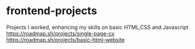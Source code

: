# frontend-projects
Projects I worked, enhancing my skills on basic HTML,CSS and Javascript
https://roadmap.sh/projects/single-page-cv
https://roadmap.sh/projects/basic-html-website
